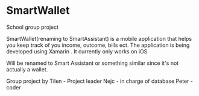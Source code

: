# SmartWallet
 School group project

SmartWallet(renaming to SmartAssistant) is a mobile application that helps you keep track of you income, outcome, bills ect.
The application is being developed using Xamarin .
It currently only works on iOS

Will be renamed to Smart Assistant or something similar since it's not actually a wallet.

Group project by 
Tilen - Project leader
Nejc - in charge of database
Peter - coder
